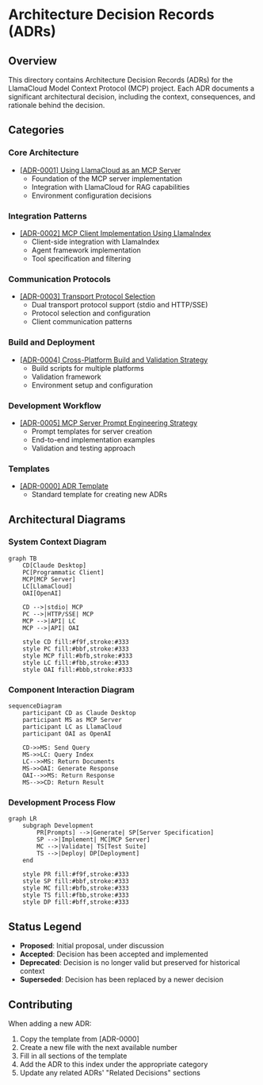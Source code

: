 # Architecture Decision Records (ADRs)

## Overview

This directory contains Architecture Decision Records (ADRs) for the LlamaCloud Model Context Protocol (MCP) project. Each ADR documents a significant architectural decision, including the context, consequences, and rationale behind the decision.

## Categories

### Core Architecture
- [[ADR-0001] Using LlamaCloud as an MCP Server](0001-llamacloud-mcp-server.md)
  - Foundation of the MCP server implementation
  - Integration with LlamaCloud for RAG capabilities
  - Environment configuration decisions

### Integration Patterns
- [[ADR-0002] MCP Client Implementation Using LlamaIndex](0002-mcp-client-implementation.md)
  - Client-side integration with LlamaIndex
  - Agent framework implementation
  - Tool specification and filtering

### Communication Protocols
- [[ADR-0003] Transport Protocol Selection](0003-transport-protocol-selection.md)
  - Dual transport protocol support (stdio and HTTP/SSE)
  - Protocol selection and configuration
  - Client communication patterns

### Build and Deployment
- [[ADR-0004] Cross-Platform Build and Validation Strategy](0004-build-and-validation.md)
  - Build scripts for multiple platforms
  - Validation framework
  - Environment setup and configuration

### Development Workflow
- [[ADR-0005] MCP Server Prompt Engineering Strategy](0005-mcp-server-prompt-engineering.md)
  - Prompt templates for server creation
  - End-to-end implementation examples
  - Validation and testing approach

### Templates
- [[ADR-0000] ADR Template](0000-adr-template.md)
  - Standard template for creating new ADRs

## Architectural Diagrams

### System Context Diagram

```mermaid
graph TB
    CD[Claude Desktop]
    PC[Programmatic Client]
    MCP[MCP Server]
    LC[LlamaCloud]
    OAI[OpenAI]
    
    CD -->|stdio| MCP
    PC -->|HTTP/SSE| MCP
    MCP -->|API| LC
    MCP -->|API| OAI
    
    style CD fill:#f9f,stroke:#333
    style PC fill:#bbf,stroke:#333
    style MCP fill:#bfb,stroke:#333
    style LC fill:#fbb,stroke:#333
    style OAI fill:#bbb,stroke:#333
```

### Component Interaction Diagram

```mermaid
sequenceDiagram
    participant CD as Claude Desktop
    participant MS as MCP Server
    participant LC as LlamaCloud
    participant OAI as OpenAI

    CD->>MS: Send Query
    MS->>LC: Query Index
    LC-->>MS: Return Documents
    MS->>OAI: Generate Response
    OAI-->>MS: Return Response
    MS-->>CD: Return Result
```

### Development Process Flow

```mermaid
graph LR
    subgraph Development
        PR[Prompts] -->|Generate| SP[Server Specification]
        SP -->|Implement| MC[MCP Server]
        MC -->|Validate| TS[Test Suite]
        TS -->|Deploy| DP[Deployment]
    end
    
    style PR fill:#f9f,stroke:#333
    style SP fill:#bbf,stroke:#333
    style MC fill:#bfb,stroke:#333
    style TS fill:#fbb,stroke:#333
    style DP fill:#bff,stroke:#333
```

## Status Legend

- **Proposed**: Initial proposal, under discussion
- **Accepted**: Decision has been accepted and implemented
- **Deprecated**: Decision is no longer valid but preserved for historical context
- **Superseded**: Decision has been replaced by a newer decision

## Contributing

When adding a new ADR:
1. Copy the template from [ADR-0000]
2. Create a new file with the next available number
3. Fill in all sections of the template
4. Add the ADR to this index under the appropriate category
5. Update any related ADRs' "Related Decisions" sections 